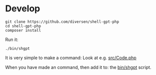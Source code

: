 # Develop
    
    git clone https://github.com/diversen/shell-gpt-php
    cd shell-gpt-php
    composer install

Run it:

    ./bin/shgpt

It is very simple to make a command: 
Look at e.g. [src/Code.php](../src/Code.php) 

When you have made an command, then add it to: the [bin/shgpt](../bin/shgpt) script. 
